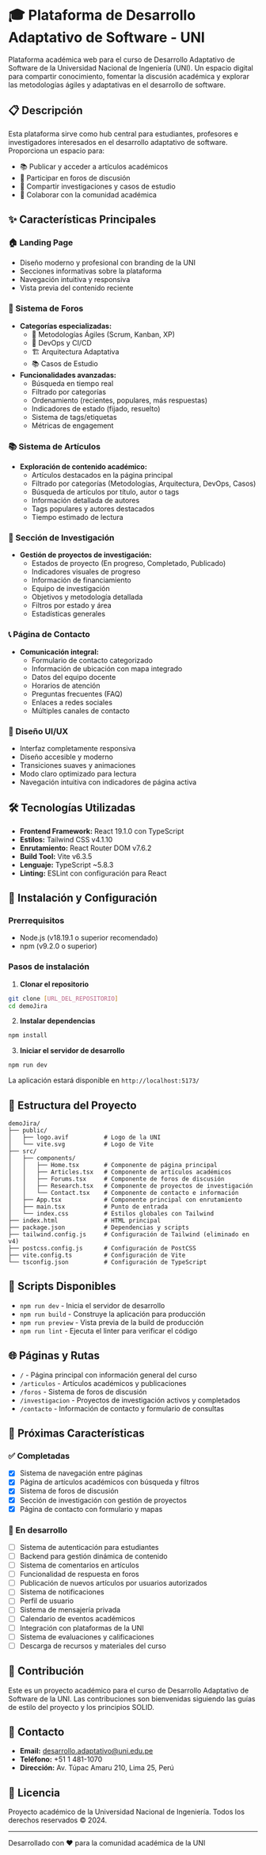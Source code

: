# 🎓 Plataforma de Desarrollo Adaptativo de Software - UNI

Plataforma académica web para el curso de Desarrollo Adaptativo de Software de la Universidad Nacional de Ingeniería (UNI). Un espacio digital para compartir conocimiento, fomentar la discusión académica y explorar las metodologías ágiles y adaptativas en el desarrollo de software.

## 📋 Descripción

Esta plataforma sirve como hub central para estudiantes, profesores e investigadores interesados en el desarrollo adaptativo de software. Proporciona un espacio para:
- 📚 Publicar y acceder a artículos académicos
- 💬 Participar en foros de discusión
- 🔬 Compartir investigaciones y casos de estudio
- 🤝 Colaborar con la comunidad académica

## ✨ Características Principales

### 🏠 Landing Page
- Diseño moderno y profesional con branding de la UNI
- Secciones informativas sobre la plataforma
- Navegación intuitiva y responsiva
- Vista previa del contenido reciente

### 💬 Sistema de Foros
- **Categorías especializadas:**
  - 🏃 Metodologías Ágiles (Scrum, Kanban, XP)
  - 🔧 DevOps y CI/CD
  - 🏗️ Arquitectura Adaptativa
  - 📚 Casos de Estudio
- **Funcionalidades avanzadas:**
  - Búsqueda en tiempo real
  - Filtrado por categorías
  - Ordenamiento (recientes, populares, más respuestas)
  - Indicadores de estado (fijado, resuelto)
  - Sistema de tags/etiquetas
  - Métricas de engagement

### 📚 Sistema de Artículos
- **Exploración de contenido académico:**
  - Artículos destacados en la página principal
  - Filtrado por categorías (Metodologías, Arquitectura, DevOps, Casos)
  - Búsqueda de artículos por título, autor o tags
  - Información detallada de autores
  - Tags populares y autores destacados
  - Tiempo estimado de lectura

### 🔬 Sección de Investigación
- **Gestión de proyectos de investigación:**
  - Estados de proyecto (En progreso, Completado, Publicado)
  - Indicadores visuales de progreso
  - Información de financiamiento
  - Equipo de investigación
  - Objetivos y metodología detallada
  - Filtros por estado y área
  - Estadísticas generales

### 📞 Página de Contacto
- **Comunicación integral:**
  - Formulario de contacto categorizado
  - Información de ubicación con mapa integrado
  - Datos del equipo docente
  - Horarios de atención
  - Preguntas frecuentes (FAQ)
  - Enlaces a redes sociales
  - Múltiples canales de contacto

### 🎨 Diseño UI/UX
- Interfaz completamente responsiva
- Diseño accesible y moderno
- Transiciones suaves y animaciones
- Modo claro optimizado para lectura
- Navegación intuitiva con indicadores de página activa

## 🛠️ Tecnologías Utilizadas

- **Frontend Framework:** React 19.1.0 con TypeScript
- **Estilos:** Tailwind CSS v4.1.10
- **Enrutamiento:** React Router DOM v7.6.2
- **Build Tool:** Vite v6.3.5
- **Lenguaje:** TypeScript ~5.8.3
- **Linting:** ESLint con configuración para React

## 🚀 Instalación y Configuración

### Prerrequisitos
- Node.js (v18.19.1 o superior recomendado)
- npm (v9.2.0 o superior)

### Pasos de instalación

1. **Clonar el repositorio**
```bash
git clone [URL_DEL_REPOSITORIO]
cd demoJira
```

2. **Instalar dependencias**
```bash
npm install
```

3. **Iniciar el servidor de desarrollo**
```bash
npm run dev
```

La aplicación estará disponible en `http://localhost:5173/`

## 📁 Estructura del Proyecto

```
demoJira/
├── public/
│   ├── logo.avif          # Logo de la UNI
│   └── vite.svg           # Logo de Vite
├── src/
│   ├── components/
│   │   ├── Home.tsx       # Componente de página principal
│   │   ├── Articles.tsx   # Componente de artículos académicos
│   │   ├── Forums.tsx     # Componente de foros de discusión
│   │   ├── Research.tsx   # Componente de proyectos de investigación
│   │   └── Contact.tsx    # Componente de contacto e información
│   ├── App.tsx            # Componente principal con enrutamiento
│   ├── main.tsx           # Punto de entrada
│   └── index.css          # Estilos globales con Tailwind
├── index.html             # HTML principal
├── package.json           # Dependencias y scripts
├── tailwind.config.js     # Configuración de Tailwind (eliminado en v4)
├── postcss.config.js      # Configuración de PostCSS
├── vite.config.ts         # Configuración de Vite
└── tsconfig.json          # Configuración de TypeScript
```

## 📄 Scripts Disponibles

- `npm run dev` - Inicia el servidor de desarrollo
- `npm run build` - Construye la aplicación para producción
- `npm run preview` - Vista previa de la build de producción
- `npm run lint` - Ejecuta el linter para verificar el código

## 🌐 Páginas y Rutas

- `/` - Página principal con información general del curso
- `/articulos` - Artículos académicos y publicaciones
- `/foros` - Sistema de foros de discusión
- `/investigacion` - Proyectos de investigación activos y completados
- `/contacto` - Información de contacto y formulario de consultas

## 🎯 Próximas Características

### ✅ Completadas
- [x] Sistema de navegación entre páginas
- [x] Página de artículos académicos con búsqueda y filtros
- [x] Sistema de foros de discusión
- [x] Sección de investigación con gestión de proyectos
- [x] Página de contacto con formulario y mapas

### 🚀 En desarrollo
- [ ] Sistema de autenticación para estudiantes
- [ ] Backend para gestión dinámica de contenido
- [ ] Sistema de comentarios en artículos
- [ ] Funcionalidad de respuesta en foros
- [ ] Publicación de nuevos artículos por usuarios autorizados
- [ ] Sistema de notificaciones
- [ ] Perfil de usuario
- [ ] Sistema de mensajería privada
- [ ] Calendario de eventos académicos
- [ ] Integración con plataformas de la UNI
- [ ] Sistema de evaluaciones y calificaciones
- [ ] Descarga de recursos y materiales del curso

## 👥 Contribución

Este es un proyecto académico para el curso de Desarrollo Adaptativo de Software de la UNI. Las contribuciones son bienvenidas siguiendo las guías de estilo del proyecto y los principios SOLID.

## 📧 Contacto

- **Email:** desarrollo.adaptativo@uni.edu.pe
- **Teléfono:** +51 1 481-1070
- **Dirección:** Av. Túpac Amaru 210, Lima 25, Perú

## 📄 Licencia

Proyecto académico de la Universidad Nacional de Ingeniería. Todos los derechos reservados © 2024.

---

Desarrollado con ❤️ para la comunidad académica de la UNI
